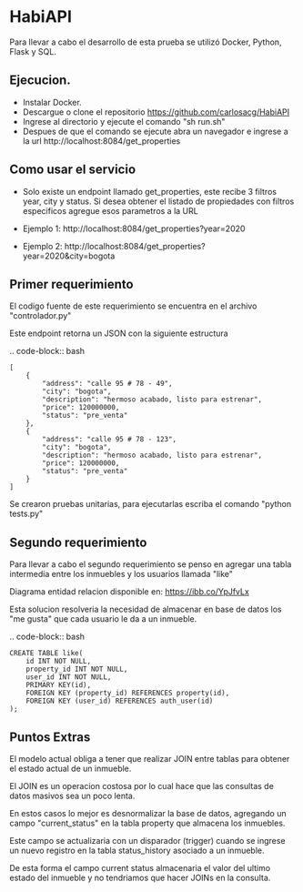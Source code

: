 # HabiAPI

Para llevar a cabo el desarrollo de esta prueba se utilizó Docker, Python, Flask y SQL.

## Ejecucion.
- Instalar Docker.
- Descargue o clone el repositorio https://github.com/carlosacg/HabiAPI
- Ingrese al directorio y ejecute el comando "sh run.sh"
- Despues de que el comando se ejecute abra un navegador e ingrese a la url http://localhost:8084/get_properties

## Como usar el servicio
- Solo existe un endpoint llamado get_properties, este recibe 3 filtros year, city y status. Si desea obtener el listado de propiedades con filtros especificos agregue esos parametros a la URL

- Ejemplo 1: http://localhost:8084/get_properties?year=2020
- Ejemplo 2: http://localhost:8084/get_properties?year=2020&city=bogota

## Primer requerimiento
El codigo fuente de este requerimiento se encuentra en el archivo "controlador.py"

Este endpoint retorna un JSON con la siguiente estructura

.. code-block:: bash

    [
        {
            "address": "calle 95 # 78 - 49",
            "city": "bogota",
            "description": "hermoso acabado, listo para estrenar",
            "price": 120000000,
            "status": "pre_venta"
        },
        {
            "address": "calle 95 # 78 - 123",
            "city": "bogota",
            "description": "hermoso acabado, listo para estrenar",
            "price": 120000000,
            "status": "pre_venta"
        }
    ]

Se crearon pruebas unitarias, para ejecutarlas escriba el comando "python tests.py"

## Segundo requerimiento
Para llevar a cabo el segundo requerimiento se penso en agregar una tabla intermedia entre los inmuebles y los usuarios llamada "like"

Diagrama entidad relacion disponible en: https://ibb.co/YpJfvLx

Esta solucion resolveria la necesidad de almacenar en base de datos los "me gusta" que cada usuario le da a un inmueble.

.. code-block:: bash

    CREATE TABLE like(
        id INT NOT NULL,
        property_id INT NOT NULL,
        user_id INT NOT NULL,
        PRIMARY KEY(id),
        FOREIGN KEY (property_id) REFERENCES property(id),
        FOREIGN KEY (user_id) REFERENCES auth_user(id)
    );


## Puntos Extras
El modelo actual obliga a tener que realizar JOIN entre tablas para obtener el estado actual de un inmueble.

El JOIN es un operacion costosa por lo cual hace que las consultas de datos masivos sea un poco lenta.

En estos casos lo mejor es desnormalizar la base de datos, agregando un campo "current_status" en la tabla property que almacena los inmuebles.

Este campo se actualizaria con un disparador (trigger) cuando se ingrese un nuevo registro en la tabla status_history asociado a un inmueble.

De esta forma el campo current status almacenaria el valor del ultimo estado del inmueble y no tendriamos que hacer JOINs en la consulta.
